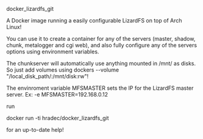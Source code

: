 docker_lizardfs_git

A Docker image running a easily configurable LizardFS on top of Arch Linux!

You can use it to create a container for any of the servers (master, shadow, chunk, metalogger and cgi web), and also fully configure any of the servers options using environment variables.

The chunkserver will automatically use anything mounted in /mnt/ as disks. So just add volumes using dockers --volume "/local_disk_path/:/mnt/disk:rw"!

The envinroment variable MFSMASTER sets the IP for the LizardFS master server. Ex: -e MFSMASTER=192.168.0.12

run

docker run -ti hradec/docker_lizardfs_git

for an up-to-date help!
